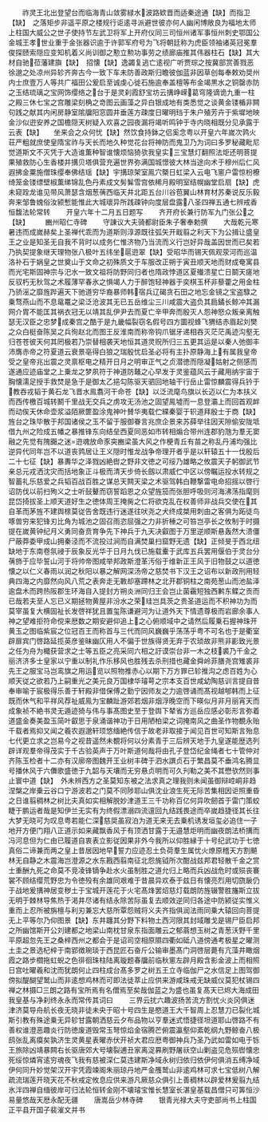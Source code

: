 <!-- { "loadSidebar": true } -->
　　祚灵王北出登望台而临海青山敛雾緑水波路欵晋而适秦途通【缺】而指卫【缺】　之落矩步非遥平原之楼规行讵逺寻派避世彼亦何人幽闲博敞良为福地太师上柱国大威公之世子使持节左武卫将军上开府仪同三司恒州诸军事恒州刺史鄂国公金城王孝世业重于金张器识逾于许郭军府号为飞将朝廷称为虎臣领袖诸英冠冕羣俊探赜索隠应变知机着义尚训御之懃立勲功事劳之绩廊庙推其伟器柱石【缺】其大材自驰莅藩建旟【缺】　招懐【缺】逸蠲复逃亡逺视广听贾琮之按冀部赏善戮恶徐邈之处凉州异轸齐奔古今一致下车未防善政斯归瞻彼伽蓝非因草创每奉敕劝奨州内士庶壹万人等共广福田公爰启至诚虔心徙石施逾奉盖檀等布金竭黒水之铜罄赤防之玉结琉璃之宝网饰缨络之台于是灵刹霞舒宝坊云搆峥嵘葛穹隆谪诡九重一柱之殿三休七宝之宫雕梁刻桷之竒图云画藻之异白银成地有类悉觉之谈黄金镂楯非闗句践之献其内闲房静室隂牖阳窓圆井垂莲方疎度日曜明珰于朱户殖芳卉于紫墀地映金沙似逰安养之国檐隠天树疑入欢喜之园夜漏将竭听鸣钟于寺内晓相既分见承露于云表【缺】　　坐来会之众何忧【缺】然饮食持鉢之侣奚念粤以开皇六年嵗次鹑火荘严粗就庶使皇隋宝祚与天长而地久种觉花台将神防而鬼卫乃为词曰多罗秘藏毗尼觉道斯文不灭凭于大造谁薫种智谁懐烦恼猗欤我皇实三宝慧灯翻照法炬还明菩提果殖救防心生香楼并搆贝塔俱营充遍世界弥满国城憬彼大林当途向术于穆州后仁风遐拂金粟施僧珠缨奉佛结瑶【缺】宇搆琼架室鳯穴槩日虹梁入云电飞窻户雷惊枌橑绮笼金镂缥壁椒薫绨锦乱色丹素成文髣髴雪宫依稀月殿明室结幌幽堂启扇【缺】虎未窥跧龙谁见带风萧瑟含烟葱蒨西临天井北距五台川谷苞翼山林育材苏秦说反乐毅奔来邹鲁媿俗汝颍慙能惟此大城瓌异所践疎钟向度层盘露八圣四禅五通七辨戒香恒馥法轮常转
　　开皇六年十二月五日题写
　　齐开府长兼行防军九门张公之【缺】
　　豳州昭仁寺碑
　　守諌议大夫骑都尉臣朱子奢奉勅撰
　　大哉乾元寒暑违而成嵗赫矣上圣禅代乖而为道斯则淳源既往弧矢开戢翦之利天下为公揖让盛皇王之业是知圣无自我不背时以成务仁惟济物乃当流而义行岂好异哉盖因世而已矣若乃执契提象继天理物张八极叶五纬坐扈逰翠【缺】受昭华而锡天佩观荥河而巡温洛补石于娲皇之世奠山于文命之初殊质文于车服改正朔于寅丑顺天地而财成奄寓县而光宅斯固神宗与汜水一致文祖将防野同归者也隋政悖道区夏殱溃星亡日鬬天瘥地反驭朽无秋驾之术履薄罕春氷之惧竭人力于醉饱轻神器于奕棋玉杯非藜藿之用金柱乃骄滛之靡旌跸遍天下驰道穷华裔暴师韩宿兵辽碣贪石田之地忘金镜之宝盗騄之乗骛燕山而不息鼋鼍之梁泛沧波其无已五岳维尘三川咸震大盗负其扃鐍长鲸冲其漏网介胄不能匡其祸衣冠无以靖其乱伊尹去而夏亡辛甲奔而殷灭人怨神怒众叛亲离触瑟无汉臣之忠梦成秦宫之酷于是九畿幅裂窃名假号四方圜视蜂飞猬结赤眉起刘樊之众白梃奋陈吴之兵徇赵北而图王反淮南而称帝钩爪锯牙递相吞灭茫茫禹迹沟壑无归苍苍彼天何其罔极若乃崇替相袭天地恒其道灵贶所归三五更其运是以秦人弛御丰沛膺赤帝之符夏道云衰景亳得白狼之瑞殷忧启圣必将有主扑原静海上有属我皇帝受之皇帝兆出震之灵禀枢电之精开日月之明审正气之贞潜徳而隠凝姑射之侧感而遂通应迹庙堂之上乗龙之梦夙符于神道防鼇之心早发于灵鉴蕴风云于藏用纳宇宙于胸懐濡足授手救焚是急于是御太乙挹勾陈驱天驷回地轴干行岳止雷惊麟震得兵钤于教吞戎韬于黄石龙飞晋水鳯翥河干命苍【缺】以泛流麾鸟旗以长迈以仁为本扶义而西传檄百城转鬭千里战无交兵之虏攻无汤池之固望鳯墟而一息登灞上而回首观衅而动俟天休命壶浆溢陌厥篚盈涂鬼神叶賛华夷载伫緤秦婴于轵道拜殷士于商【缺】旌台之珠毕散于邦国诸侯之玉不留于服御眷言兆庶企景来苏薛举往因天隙偷安陇坻借九州之险成五幡之暴推锋东向结垒西夏同恶如市转相煽合带州连郡豹虺为羣无窦融之先觉有隗嚻之迷逰魂放命豕突豳梁虽大风之作梗青丘有苗之称乱丹浦均强比逆异代同年岂不以道丧鹑居让王义隠时惟龙战争帝理开者乎是以轩辕五十一伐殷后二十七征【缺】暴夀华之泽戮凶絶辔之野非文徳之可绥乃雄略之攸震天子躬御武节亲总元戎洒沈灾而括地象正斗极而清天步倚长劔以肃威伫中区以傍瞩运投水转规之智蓄礼乐慈爱之兵韬百战百胜之谋总天闗天梁之术驱驾韩白鞭撃雷电命招摇以啓行诏防伐以前扫殉义之士听鼔鼙而窃誓蹈恩之众望旌笳而张胆呼吸则河海沸荡指麾则昆岱掎拔圣上顺天道好生之徳体周王掩胔之仁将欲克乱在权善师非战兵交使在其自革而茅旌不建舆榇莫従告舍既违行迷遂往吠尧之犬终成桀用刺由之客俱为跖徒鸟啄兽穷来犯锋刃比角为城池之固召雨恣屈强之力非折棰之可笞岂亭长之攸制于时摄提在嵗黄钟纪月义勇同奋贲育争先下神兵于九天决叡图于万里逆顺斯悬轰然大溃僵尸蔽莽委甲成山拥秦泾而不流投过涧而自满焚巢扫窟野无遗【缺】正倾旻于西北纽缺地于东南卷氛祲于辰象反光华于日月九伐已施载櫜于武库五兵罢用偃伯于灵台分蒨斾于应毕誓山河于将帅帝图咸举邦政斯澄革汚俗于维新正王风于旧物鼓之以道徳懐之以仁义春雨以润之秋阳以暴之解网深汤帝之慈焚书下汉王之诏布以新政刑用轻典四海之内靡然向风八荒之表奔走无斁却塞蹛林之北开郡铜柱之南苑葱山而池盐泽逾盘木而跨热阪郡生环海自入提封方朔炎洲同归王会岂止菌靍短独西鹣东鲽之贡而已哉若夫至人忘已义期拯物黄屋非汾水之荣珪岂具茨之贵圣道运而不积神功为而莫宰虽复大横固祉长发啓祥犹且置玺陈谦避河为让道外天下情遗尊极而岩廊余事人神之望难拒符命傥来厯数之期安避仰追上之心俯顺域中之请然后履乗石握神珠开黄玉之图临紫宸之位冠百王而称首与三代而同风巍巍乎荡荡乎粤不可名也于是衢室辟扉宾门啓路延揽英彦鉴昧幽仄用人不偏于世族得贤无弃于农琐故非熊非彲致光景之任为舟为檝获营求之士等五臣之亮采同六相之訏谟崇台非一木之枝裘乃千金之丽济济多士皇家以宁重以制礼作乐移风也胜残去杀刑措也藏金舜岭菲膳尧宫雉裘非先王之服宝马岂鸾旗之用运览以照物推赤心以期下万方罪已轸推沟之虑百姓为心顺天従之欲若乃上嗣重光之美元良万国棣华璿萼之宗本支百世咸幼陶慈训言提自昔奉审喻于宸极得乐善于轩殿非借保傅之勤宁因师友之力逾啓诵而髙视越郇韩而上征既而休气和平祥风荐祉威鳯为宝麟趾游郊若烟非烟浮晚空而下暎似月非月丽宵天而成象祯不絶书灵无遁迹猗与伟与事髙图史至于登舆下辇省方巡岳应感必彰形言弥着道盛金奏美盈玉简叶叡思于泉涌谐神功于日用陋柏梁之词掩南风之曲圣作物覩永贻千载者焉抑又闻之羲农遐邈轩顼悠缅絶传信于故老非取接于闻见百世可知斯言殆息七代更立求之岂易今之视昔遥然未覩将何以分素青于三后辨天地于九皇遂能歴选列辟详观羣帝得茂实于千古验英声于万叶斯道何哉将由孔子登岱纪金绳者七十管仲对齐陈玉检者十二亦有汉廓帝图魏开王业树丰碑于泗水譔贞石于繁昌莫不垂鸿名腾显号播休风于六儛歌盛徳于九韶与天壤而无穷悬贞明而可久刋勒之美不其懋欤然则事止寰中道【缺】　外未辨西方之圣莫知东被之法求真之理我则未闻虽御辩崆峒非趋涅槃之岸乗云谷口宁游波若之门莫不同陟耶山俱沈业浪生死无际苦集相因讵照重昏之日谁翦稠林之树比夫真如实相解脱妙津道王三千功称百亿何异吹劒首于雷门策蛟睫于鹏运者哉是知伊兰无实有为终假漂溺四流邅回九结践畏途而卒嵗趋捷径其长往大梦无晓可为叹息粤若能仁深慈奨虽寂泊为道无来无去乗机诱发垣玺必追住一子地开方便门翔八正道示如来藏飘香风于有顶洒甘露于无邉慧炬明而幽夜朗法桥搆而冯河息但为仁由已履道自衷表立影従因果非外今我所以仰胜縁于十号纪武功于七徳真俗二谛兼而两之皇上昔居因地早誓力应迹忍土负荷羣生属忧火燎原稽天方割飇林无自静之木震海岂澄源之水东戡西翦南征北怨旄钺所次酣战兹邦君轻散千金之赏士重酬九死之命莫不竞凌锋镝争赴水火虽制胜之道允归上略而兵凶战危时或殒丧褰裳不顾结缨荒野忠为令徳殁有余雄同艰难于昔晨异欢泰于兹日有懐亮烈用切旒扆仍于战地爰搆神居变秽土于宝城开莲花于火宅髙烽罢炤慈灯载朗防旌辍警胜旛斯立拔无明于棘林导焦热于渇井尽诸有结永除苦际虽复去顺效逆同归各途中防颍従实惟义重而上忍所被旃檀与利刃兼忘大慈所覃怨贼将义夫齐指俱润法雨同乗大辕回向菩提无上平等尔乃仰图景【缺】东井躔其分野下料物土西河限其封域雕戈是锡尸臣启邦之所幽馆斯开公刘建都之地梁山南枕甘泉东指面雕云之郁蓊想玉树之青葱沃野千里平原超忽先王之桑梓西州之都会于是诏司空相原隰四衢如砥八道傍通考极星之曜测土圭之景选杞梓于南郢徴琬琰于西昆匠石奋斤公输审墨髙门洞啓层薨有亢藻井瞰烟霞之路步櫩拖虹蜺之色徘徊珠柱陆离璇题春牖前临秋窻左辟月殿含影金波上而相照日宫吐曜羲和沈而犹朗何止四柱成台髙多罗之树五王立寺临伽尸之水信足上图驾御傍拟醍醐望鹫山而非逺想鸡林而可即法徒萃止应供来游咸珠戒无缺威仪莫犯杖锡四禅之林摄□三朗之路有宝所焉有名僧焉至矣哉伽蓝之为盛也虽复髙天已烬大海成田我皇基与净刹终永永而常传其词曰
　　三界云扰六趣波扬苦流方割忧火炎冈俱迷津济莫导舟航长夜无晓非徒未央于昭十号四生是愍道王大千智周上忍慧刀已裂化城斯引教有殊途乗无异轸甘露朝洒慈云夕布品物以亨羣迷式悟捷径坦道耶山啓路不有善权谁澄恶趣炎行防徳废道毁常玉弩惊焰金宿腾芒俯震瀛壑仰紊乾纲九野鲸奋八极鸱张乱离瘼矣孰济生灵黄星表曜赤伏开祯大君应厯粤御神兵乃圣乃武如雷如电于铄王旅除凶靖暴闗右长驱唐郊大号壊裂逋丑家离浞奡刷野屠祅空山剿盗见危殒辔懐忠死绥惊燐宵逺穷魂夜飞我有慈被深仁莫违建斯净域永树归依归依伊何俱消五缚净域伊何同升妙觉架汉开宇凭霞竦阁朱丽琼丹地严金雘鹫山非逺鸡林可求七宝低树八解疏流瑞莲开晓天花不秋戒定攸息应供来游凡厥慈众俱引上善稠林以辟爱林爰翦九结氷泮四禅自缅彼岸可归法轮恒转金刚不壊璿宝惟长慧室长湛皇基载昌僧只可筭恒沙易量悠哉天厯永配无疆
　　唐嵩岳少林寺碑
　　银青光禄大夫守吏部尚书上柱国正平县开国子裴漼文并书
